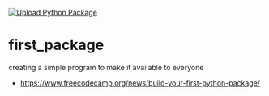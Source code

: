 [![Upload Python Package](https://github.com/chiraga/first_package/actions/workflows/python-publish.yml/badge.svg)](https://github.com/chiraga/first_package/actions/workflows/python-publish.yml)

# first_package

creating a simple program to make it available to everyone
* https://www.freecodecamp.org/news/build-your-first-python-package/
